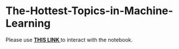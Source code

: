 # The-Hottest-Topics-in-Machine-Learning
Please use <a href="https://nbviewer.jupyter.org/github/kpourang/The-Hottest-Topics-in-Machine-Learning/blob/main/notebook.ipynb"> <b> THIS LINK </b></a> to interact with the notebook.
